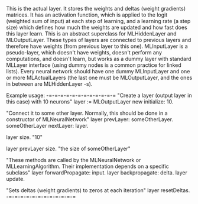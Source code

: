 This is the actual layer. It stores the weights and deltas (weight gradients) matrices. It has an activation function, which is applied to the logit (weighted sum of input) at each step of learning, and a learning rate (a step size) which defines how much the weights are updated and how fast does this layer learn.
This is an abstract superclass for MLHiddenLayer and MLOutputLayer. These types of layers are connected to previous layers and therefore have weights (from previous layer to this one). MLInputLayer is a pseudo-layer, which doesn't have weights, doesn't perform any computations, and doesn't learn, but works as a dummy layer with standard MLLayer interface (using dummy nodes is a common practice for linked lists).
Every neural network should have one dummy MLInputLayer and one or more MLActualLayers (the last one must be MLOutputLayer, and the ones in between are MLHiddenLayer -s).

Example usage:
-=-=-=-=-=-=-=-=-=-=-=-=
"Create a layer (output layer in this case) with 10 neurons"
layer := MLOutputLayer new initialize: 10.

"Connect it to some other layer. Normally, this should be done in a constructor of MLNeuralNetwork"
layer prevLayer: someOtherLayer.
someOtherLayer nextLayer: layer.

layer size. "10"

layer prevLayer size. "the size of someOtherLayer"

"These methods are called by the MLNeuralNetwork or MLLearningAlgorithm. Their implementation depends on a specific subclass"
layer forwardPropagate: input.
layer backpropagate: delta.
layer update.

"Sets deltas (weight gradients) to zeros at each iteration"
layer resetDeltas.
-=-=-=-=-=-=-=-=-=-=-=-=